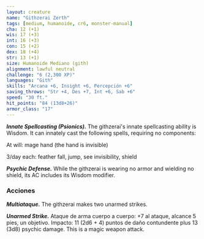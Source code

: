 ```yaml
---
layout: creature
name: "Githzerai Zerth"
tags: [medium, humanoide, cr6, monster-manual]
cha: 12 (+1)
wis: 17 (+3)
int: 16 (+3)
con: 15 (+2)
dex: 18 (+4)
str: 13 (+1)
size: Humanoide Mediano (gith)
alignment: lawful neutral
challenge: "6 (2,300 XP)"
languages: "Gith"
skills: "Arcana +6, Insight +6, Percepción +6"
saving_throws: "Str +4, Des +7, Int +6, Sab +6"
speed: "30 ft."
hit_points: "84 (13d8+26)"
armor_class: "17"
---
```


***Innate Spellcasting (Psionics).*** The githzerai's innate spellcasting ability is Wisdom. It can innately cast the following spells, requiring no components:

At will: mage hand (the hand is invisible)

3/day each: feather fall, jump, see invisibility, shield

***Psychic Defense.*** While the githzerai is wearing no armor and wielding no shield, its AC includes its Wisdom modifier.

### Acciones

***Multiataque.*** The githzerai makes two unarmed strikes.

***Unarmed Strike.*** Ataque de arma cuerpo a cuerpo: +7 al ataque, alcance 5 pies, un objetivo. Impacto: 11 (2d6 + 4) puntos de daño contundente plus 13 (3d8) psychic damage. This is a magic weapon attack.